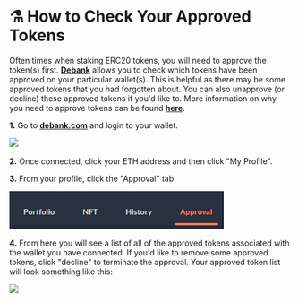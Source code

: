 # ⚗ How to Check Your Approved Tokens

Often times when staking ERC20 tokens, you will need to approve the token(s) first. [**Debank**](https://debank.com/) allows you to check which tokens have been approved on your particular wallet(s). This is helpful as there may be some approved tokens that you had forgotten about. You can also unapprove (or decline) these approved tokens if you'd like to. More information on why you need to approve tokens can be found [**here**](why-do-i-need-to-approve-tokens.md).

**1.** Go to [**debank.com**](https://debank.com/) and login to your wallet.

![](<../../.gitbook/assets/image (210).png>)

**2.** Once connected, click your ETH address and then click "My Profile".

**3.** From your profile, click the "Approval" tab.

![](<../../.gitbook/assets/image (78).png>)

**4.** From here you will see a list of all of the approved tokens associated with the wallet you have connected. If you'd like to remove some approved tokens, click "decline" to terminate the approval. Your approved token list will look something like this:

![](<../../.gitbook/assets/image (181).png>)
